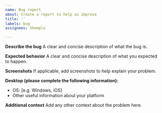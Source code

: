 ```yaml
---
name: Bug report
about: Create a report to help us improve
title: ''
labels: bug
assignees: Shemplo

---
```


**Describe the bug**
A clear and concise description of what the bug is.

**Expected behavior**
A clear and concise description of what you expected to happen.

**Screenshots**
If applicable, add screenshots to help explain your problem.

**Desktop (please complete the following information):**
 - OS: [e.g. Windows, iOS]
 - Other useful information aboul your platform

**Additional context**
Add any other context about the problem here.

